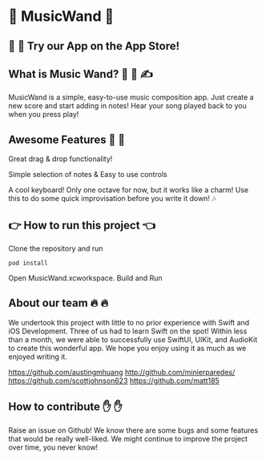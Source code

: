 # :musical_note: MusicWand :musical_note:

## :loudspeaker: :loudspeaker: Try our App on the App Store!

## What is Music Wand? :musical_score: :mage: :writing_hand:
MusicWand is a simple, easy-to-use music composition app. Just create a new score and start adding in notes! Hear your song played back to you when you press play!
<Insert a video or gif here>

## Awesome Features :musical_keyboard: :musical_score:
Great drag & drop functionality!
<Insert gif of dragging notes around>

Simple selection of notes & Easy to use controls

A cool keyboard! Only one octave for now, but it works like a charm! Use this to do some quick improvisation before you write it down! :notes: 
<Insert Screenshot or Gif of Keyboard Here>


## :point_right: How to run this project :point_left:

Clone the repository and run
```
pod install
```
Open MusicWand.xcworkspace. Build and Run 
## About our team :fire: :fire:

We undertook this project with little to no prior experience with Swift and iOS Development. Three of us had to learn Swift on the spot! Within less than a month, we were able to successfully use SwiftUI, UIKit, and AudioKit to create this wonderful app. We hope you enjoy using it as much as we enjoyed writing it. 

https://github.com/austingmhuang
http://github.com/minierparedes/
https://github.com/scottjohnson623
https://github.com/matt185

## How to contribute :raised_hand: :raised_hand:

Raise an issue on Github! We know there are some bugs and some features that would be really well-liked. We might continue to improve the project over time, you never know!
